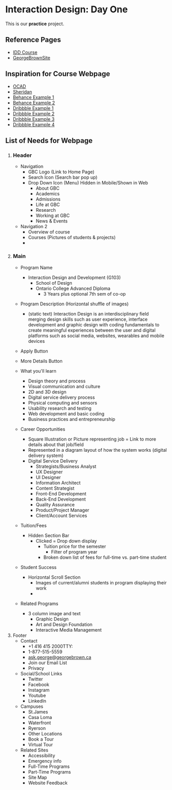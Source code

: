 # Interaction Design: Day One

This is our **practice** project.

## Reference Pages
- [IDD Course](https://www.georgebrown.ca/programs/interaction-design-and-development-program-g103/)
- [GeorgeBrownSite](https://www.georgebrown.ca/)

## Inspiration for Course Webpage
- [OCAD](https://www.ocadu.ca/academics/undergraduate-studies/graphic-design.htm)
- [Sheridan](https://academics.sheridancollege.ca/programs/bachelor-of-interaction-design)
- [Behance Example 1](https://www.behance.net/gallery/85518831/Buspo-Online-Business-Template)
- [Behance Example 2](https://www.behance.net/gallery/63069925/Landing-Page-nutriciolog-lja-bogdanova)
- [Dribbble Example 1](https://dribbble.com/shots/4650532-About-us)
- [Dribbble Example 2](https://dribbble.com/shots/7073621-Online-Course-Educational-App-UI)
- [Dribbble Example 3](https://dribbble.com/shots/6998421-Education-Web-Platform-Design)
- [Dribbble Example 4](https://dribbble.com/shots/6012262-Courses-Page)

## List of Needs for Webpage
1. ### Header
    - Navigation
        - GBC Logo (Link to Home Page)
        - Search Icon (Search bar pop up)
        - Drop Down Icon (Menu) Hidden in Mobile/Shown in Web
            - About GBC
            - Academics
            - Admissions
            - Life at GBC
            - Research
            - Working at GBC
            - News & Events
    - Navigation 2
        - Overview of course
        - Courses (Pictures of students & projects)
        - 
2. ### Main 
    - Program Name
        - Interaction Design and Development (G103)
            - School of Design
            - Ontario College Advanced Diploma
                - 3 Years plus optional 7th sem of co-op
    - Program Description (Horizontal shuffle of images)
        - (static text) Interaction Design is an interdisciplinary field merging design skills such as user experience, interface development and graphic design with coding fundamentals to create meaningful experiences between the user and digital platforms such as social media, websites, wearables and mobile devices
    - Apply Button 
    - More Details Button

    - What you'll learn
        - Design theory and process
        - Visual communication and culture
        - 2D and 3D design
        - Digital service delivery process
        - Physical computing and sensors
        - Usability research and testing
        - Web development and basic coding
        - Business practices and entrepreneurship

    - Career Opportunities
        - Square Illustration or Picture representing job = Link to more details about that job/field
        - Represented in a diagram layout of how the system works (digital delivery system)
        - Digital Service Delivery
            - Strategists/Business Analyst
            - UX Designer
            - UI Designer
            - Information Architect
            - Content Strategist
            - Front-End Development
            - Back-End Development
            - Quality Assurance
            - Product/Project Manager
            - Client/Account Services
    - Tuition/Fees
        - Hidden Section Bar
            - Clicked = Drop down display 
                - Tuition price for the semester
                    - Filter of program year
                - Broken down list of fees for full-time vs. part-time student
    - Student Success
        - Horizontal Scroll Section
            - Images of current/alumni students in program displaying their work
            - 
    - Related Programs
        - 3 column image and text
            - Graphic Design
            - Art and Design Foundation
            - Interactive Media Management
3. Footer
    - Contact
        - +1 416 415 2000TTY:
        - 1-877-515-5559
        - ask.george@georgebrown.ca
        - Join our Email List
        - Privacy
    - Social/School Links
        - Twitter
        - Facebook
        - Instagram
        - Youtube
        - LinkedIn
    - Campuses
        - St.James
        - Casa Loma
        - Waterfront
        - Ryerson
        - Other Locations
        - Book a Tour
        - Virtual Tour
    - Related Sites
        - Accessibility
        - Emergency info
        - Full-Time Programs
        - Part-Time Programs
        - Site Map
        - Website Feedback
